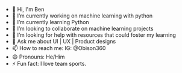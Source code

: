 - 👋 Hi, I'm Ben
- 🔭 I’m currently working on machine learning with python
- 🌱 I’m currently learning Python
- 👯 I’m looking to collaborate on machine learning projects
- 🤔 I’m looking for help with resources that could foster my learning
- 💬 Ask me about UI | UX | Product designs
- 📫 How to reach me: IG: @Obison360
- 😄 Pronouns: He/Him
- ⚡ Fun fact: I love team sports.

<!--
**Obison360/Obison360** is a ✨ _special_ ✨ repository because its `README.md` (this file) appears on your GitHub profile.

Here are some ideas to get you started:

- 🔭 I’m currently working on ...
- 🌱 I’m currently learning ...
- 👯 I’m looking to collaborate on ...
- 🤔 I’m looking for help with ...
- 💬 Ask me about ...
- 📫 How to reach me: ...
- 😄 Pronouns: ...
- ⚡ Fun fact: ...
-->

